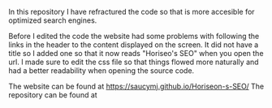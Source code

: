 In this repository I have refractured the code so that is more accesible for optimized search engines. 

Before I edited the code the website had some problems with following the links in the header to the content displayed on the screen. It did not have a title so I added one so that it now reads "Horiseo's SEO" when you open the url. I made sure to edit the css file so that things flowed more naturally and had a better readability when opening the source code. 


The website can be found at https://saucymj.github.io/Horiseon-s-SEO/
The  repository can be found at 
